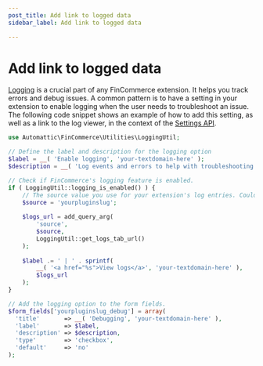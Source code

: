 ```yaml
---
post_title: Add link to logged data
sidebar_label: Add link to logged data

---
```


# Add link to logged data

[Logging](/docs/best-practices/data-management/logging) is a crucial part of any FinCommerce extension. It helps you track errors and debug issues. A common pattern is to have a setting in your extension to enable logging when the user needs to troubleshoot an issue. The following code snippet shows an example of how to add this setting, as well as a link to the log viewer, in the context of the [Settings API](/docs/extensions/settings-and-config/settings-api).

```php
use Automattic\FinCommerce\Utilities\LoggingUtil;

// Define the label and description for the logging option
$label = __( 'Enable logging', 'your-textdomain-here' );
$description = __( 'Log events and errors to help with troubleshooting.', 'your-textdomain-here' );

// Check if FinCommerce's logging feature is enabled.
if ( LoggingUtil::logging_is_enabled() ) {
    // The source value you use for your extension's log entries. Could be the same as your text domain.
    $source = 'yourpluginslug';
    
    $logs_url = add_query_arg(
        'source',
        $source,
        LoggingUtil::get_logs_tab_url()
    );
    
    $label .= ' | ' . sprintf(
        __( '<a href="%s">View logs</a>', 'your-textdomain-here' ),
        $logs_url
    );
}

// Add the logging option to the form fields.
$form_fields['yourpluginslug_debug'] = array(
  'title'       => __( 'Debugging', 'your-textdomain-here' ),
  'label'       => $label,
  'description' => $description,
  'type'        => 'checkbox',
  'default'     => 'no'
);
```
